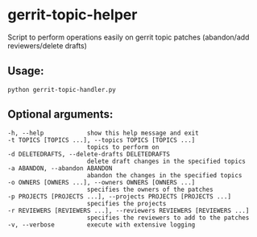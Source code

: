 # gerrit-topic-helper
Script to perform operations easily on gerrit topic patches (abandon/add reviewers/delete drafts)

## Usage:

    python gerrit-topic-handler.py

## Optional arguments:

    -h, --help            show this help message and exit
    -t TOPICS [TOPICS ...], --topics TOPICS [TOPICS ...]
                          topics to perform on
    -d DELETEDRAFTS, --delete-drafts DELETEDRAFTS
                          delete draft changes in the specified topics
    -a ABANDON, --abandon ABANDON
                          abandon the changes in the specified topics
    -o OWNERS [OWNERS ...], --owners OWNERS [OWNERS ...]
                          specifies the owners of the patches
    -p PROJECTS [PROJECTS ...], --projects PROJECTS [PROJECTS ...]
                          specifies the projects
    -r REVIEWERS [REVIEWERS ...], --reviewers REVIEWERS [REVIEWERS ...]
                          specifies the reviewers to add to the patches
    -v, --verbose         execute with extensive logging



